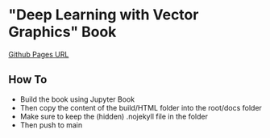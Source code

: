 # "Deep Learning with Vector Graphics" Book

[Github Pages URL](https://pwichmann.github.io/deep-learning-with-vector-graphics-book)


## How To

* Build the book using Jupyter Book
* Then copy the content of the build/HTML folder into the root/docs folder
* Make sure to keep the (hidden) .nojekyll file in the folder
* Then push to main